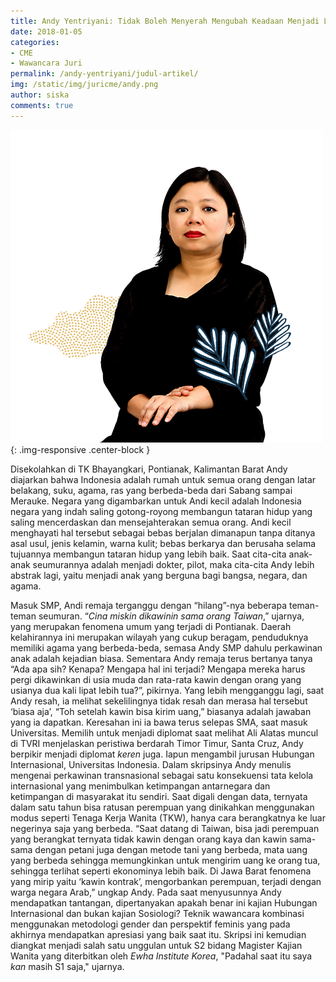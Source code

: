 ```yaml
---
title: Andy Yentriyani: Tidak Boleh Menyerah Mengubah Keadaan Menjadi Lebih Indah"
date: 2018-01-05
categories:
- CME
- Wawancara Juri
permalink: /andy-yentriyani/judul-artikel/
img: /static/img/juricme/andy.png
author: siska
comments: true
---
```



![andy yentriyani](/static/img/juricme/andy.png "andy"){: .img-responsive .center-block }

Disekolahkan di TK Bhayangkari, Pontianak, Kalimantan Barat Andy diajarkan bahwa Indonesia adalah rumah untuk semua orang dengan latar belakang, suku, agama, ras yang berbeda-beda dari Sabang sampai Merauke. Negara yang digambarkan untuk Andi kecil adalah Indonesia negara yang indah saling gotong-royong membangun tataran hidup yang saling mencerdaskan dan mensejahterakan semua orang. Andi kecil menghayati hal tersebut sebagai bebas berjalan dimanapun tanpa ditanya asal usul, jenis kelamin, warna kulit; bebas berkarya dan berusaha selama tujuannya membangun tataran hidup yang lebih baik. Saat cita-cita anak-anak seumurannya adalah menjadi dokter, pilot, maka cita-cita Andy lebih abstrak lagi, yaitu menjadi anak yang berguna bagi bangsa, negara, dan agama.

Masuk SMP, Andi remaja terganggu dengan “hilang”-nya beberapa teman-teman seumuran. “*Cina miskin dikawinin sama orang Taiwan*,” ujarnya, yang merupakan fenomena umum yang terjadi di Pontianak. Daerah kelahirannya ini merupakan wilayah yang cukup beragam, penduduknya memiliki agama yang berbeda-beda, semasa Andy SMP dahulu perkawinan anak adalah kejadian biasa. Sementara Andy remaja terus bertanya tanya “Ada apa sih? Kenapa? Mengapa hal ini terjadi? Mengapa mereka harus pergi dikawinkan di usia muda dan rata-rata kawin dengan orang yang usianya dua kali lipat lebih tua?”, pikirnya. Yang lebih mengganggu lagi, saat Andy resah, ia melihat sekelilingnya tidak resah dan merasa hal tersebut ‘biasa aja’, “Toh setelah kawin bisa kirim uang,” biasanya adalah jawaban yang ia dapatkan. Keresahan ini ia bawa terus selepas SMA, saat masuk Universitas. Memilih untuk menjadi diplomat saat melihat Ali Alatas muncul di TVRI menjelaskan peristiwa berdarah Timor Timur, Santa Cruz, Andy berpikir menjadi diplomat *keren* juga. Iapun mengambil jurusan Hubungan Internasional, Universitas Indonesia. Dalam skripsinya Andy menulis mengenai perkawinan transnasional sebagai satu konsekuensi tata kelola internasional yang menimbulkan ketimpangan antarnegara dan ketimpangan di masyarakat itu sendiri. Saat digali dengan data, ternyata dalam satu tahun bisa ratusan perempuan yang dinikahkan menggunakan modus seperti Tenaga Kerja Wanita (TKW), hanya cara berangkatnya ke luar negerinya saja yang berbeda. “Saat datang di Taiwan, bisa jadi perempuan yang berangkat ternyata tidak kawin dengan orang kaya dan kawin sama-sama dengan petani juga dengan metode tani yang berbeda, mata uang yang berbeda sehingga memungkinkan untuk mengirim uang ke orang tua, sehingga terlihat seperti ekonominya lebih baik. Di Jawa Barat fenomena yang mirip yaitu ‘kawin kontrak’, mengorbankan perempuan, terjadi dengan warga negara Arab,” ungkap Andy. Pada saat menyusunnya Andy mendapatkan tantangan, dipertanyakan apakah benar ini kajian Hubungan Internasional dan bukan kajian Sosiologi? Teknik wawancara kombinasi menggunakan metodologi gender dan perspektif feminis yang pada akhirnya mendapatkan apresiasi yang baik saat itu. Skripsi ini kemudian diangkat menjadi salah satu unggulan untuk S2 bidang Magister Kajian Wanita yang diterbitkan oleh *Ewha Institute Korea*, "Padahal saat itu saya *kan* masih S1 saja," ujarnya. 

